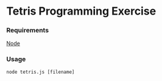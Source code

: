 # Tetris Programming Exercise

### Requirements
[Node](https://nodejs.org/en/)

### Usage
```
node tetris.js [filename]
```
